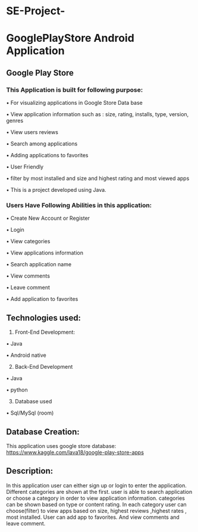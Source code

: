 # SE-Project-
# GooglePlayStore Android Application
## Google Play Store
### This Application is built for following purpose:
•	For visualizing applications in Google Store Data base

•	View application information such as : size, rating, installs, type, version, genres

•	View users reviews 

•	Search among applications

•	Adding applications to favorites

•	User Friendly

•	filter by most installed and size and highest rating and most viewed apps

•	This is a project developed using Java.

### Users Have Following Abilities in this application:
•	Create New Account or Register

•	Login

•	View categories 

•	View applications information

•	Search application name

•	View comments

•	Leave comment

•	Add application to favorites

## Technologies used:
1.	Front-End Development:

•	Java

•	Android native

2.	Back-End Development

•	Java

•	python

3.	Database used

•	Sql/MySql (room)

## Database Creation:
This application uses google store database: https://www.kaggle.com/lava18/google-play-store-apps
## Description:
In this application user can either sign up or login to enter the application. Different categories are shown at the first. user is able to search application or choose a category in order to view application information. categories can be shown based on type or content rating. In each category user can choose(filter) to view apps based on size, highest reviews ,highest rates , most installed. User can add app to favorites. And view comments and leave comment.
